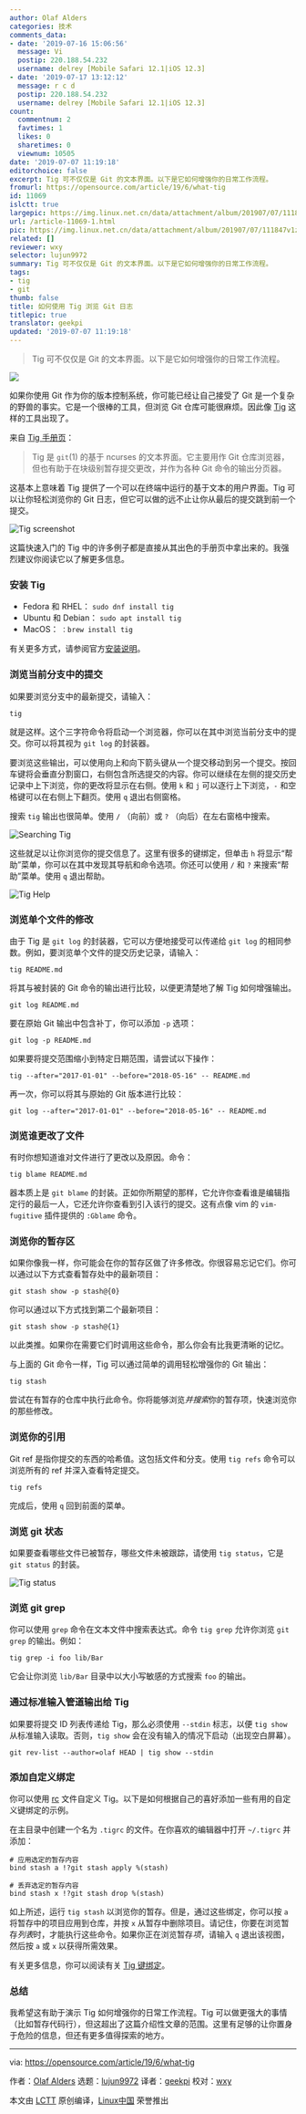 ```yaml
---
author: Olaf Alders
categories: 技术
comments_data:
- date: '2019-07-16 15:06:56'
  message: Vi
  postip: 220.188.54.232
  username: delrey [Mobile Safari 12.1|iOS 12.3]
- date: '2019-07-17 13:12:12'
  message: r c d
  postip: 220.188.54.232
  username: delrey [Mobile Safari 12.1|iOS 12.3]
count:
  commentnum: 2
  favtimes: 1
  likes: 0
  sharetimes: 0
  viewnum: 10505
date: '2019-07-07 11:19:18'
editorchoice: false
excerpt: Tig 可不仅仅是 Git 的文本界面。以下是它如何增强你的日常工作流程。
fromurl: https://opensource.com/article/19/6/what-tig
id: 11069
islctt: true
largepic: https://img.linux.net.cn/data/attachment/album/201907/07/111847v1zx3qk5qqhklyjp.png
url: /article-11069-1.html
pic: https://img.linux.net.cn/data/attachment/album/201907/07/111847v1zx3qk5qqhklyjp.png.thumb.jpg
related: []
reviewer: wxy
selector: lujun9972
summary: Tig 可不仅仅是 Git 的文本界面。以下是它如何增强你的日常工作流程。
tags:
- tig
- git
thumb: false
title: 如何使用 Tig 浏览 Git 日志
titlepic: true
translator: geekpi
updated: '2019-07-07 11:19:18'
---
```



> 
> Tig 可不仅仅是 Git 的文本界面。以下是它如何增强你的日常工作流程。
> 
> 
> 


![](/data/attachment/album/201907/07/111847v1zx3qk5qqhklyjp.png)


如果你使用 Git 作为你的版本控制系统，你可能已经让自己接受了 Git 是一个复杂的野兽的事实。它是一个很棒的工具，但浏览 Git 仓库可能很麻烦。因此像 [Tig](https://jonas.github.io/tig/) 这样的工具出现了。


来自 [Tig 手册页](http://manpages.ubuntu.com/manpages/bionic/man1/tig.1.html)：



> 
> Tig 是 `git`(1) 的基于 ncurses 的文本界面。它主要用作 Git 仓库浏览器，但也有助于在块级别暂存提交更改，并作为各种 Git 命令的输出分页器。
> 
> 
> 


这基本上意味着 Tig 提供了一个可以在终端中运行的基于文本的用户界面。Tig 可以让你轻松浏览你的 Git 日志，但它可以做的远不止让你从最后的提交跳到前一个提交。


![Tig screenshot](/data/attachment/album/201907/07/111922w78yfrcezh09gi18.jpg "Tig screenshot")


这篇快速入门的 Tig 中的许多例子都是直接从其出色的手册页中拿出来的。我强烈建议你阅读它以了解更多信息。


### 安装 Tig


* Fedora 和 RHEL： `sudo dnf install tig`
* Ubuntu 和 Debian： `sudo apt install tig`
* MacOS： `：brew install tig`


有关更多方式，请参阅官方[安装说明](https://jonas.github.io/tig/INSTALL.html)。


### 浏览当前分支中的提交


如果要浏览分支中的最新提交，请输入：



```
tig
```

就是这样。这个三字符命令将启动一个浏览器，你可以在其中浏览当前分支中的提交。你可以将其视为 `git log` 的封装器。


要浏览这些输出，可以使用向上和向下箭头键从一个提交移动到另一个提交。按回车键将会垂直分割窗口，右侧包含所选提交的内容。你可以继续在左侧的提交历史记录中上下浏览，你的更改将显示在右侧。使用 `k` 和 `j` 可以逐行上下浏览，`-` 和空格键可以在右侧上下翻页。使用 `q` 退出右侧窗格。


搜索 `tig` 输出也很简单。使用 `/` （向前）或 `?` （向后）在左右窗格中搜索。


![Searching Tig](/data/attachment/album/201907/07/111926fdajcz52gczdb8bs.png "Searching Tig")


这些就足以让你浏览你的提交信息了。这里有很多的键绑定，但单击 `h` 将显示“帮助”菜单，你可以在其中发现其导航和命令选项。你还可以使用 `/` 和 `?` 来搜索“帮助”菜单。使用 `q` 退出帮助。


![Tig Help](/data/attachment/album/201907/07/111928z34e4cwe5gi5e8e5.png "Tig Help")


### 浏览单个文件的修改


由于 Tig 是 `git log` 的封装器，它可以方便地接受可以传递给 `git log` 的相同参数。例如，要浏览单个文件的提交历史记录，请输入：



```
tig README.md
```

将其与被封装的 Git 命令的输出进行比较，以便更清楚地了解 Tig 如何增强输出。



```
git log README.md
```

要在原始 Git 输出中包含补丁，你可以添加 `-p` 选项：



```
git log -p README.md
```

如果要将提交范围缩小到特定日期范围，请尝试以下操作：



```
tig --after="2017-01-01" --before="2018-05-16" -- README.md
```

再一次，你可以将其与原始的 Git 版本进行比较：



```
git log --after="2017-01-01" --before="2018-05-16" -- README.md
```

### 浏览谁更改了文件


有时你想知道谁对文件进行了更改以及原因。命令：



```
tig blame README.md
```

器本质上是 `git blame` 的封装。正如你所期望的那样，它允许你查看谁是编辑指定行的最后一人，它还允许你查看到引入该行的提交。这有点像 vim 的 `vim-fugitive` 插件提供的 `:Gblame` 命令。


### 浏览你的暂存区


如果你像我一样，你可能会在你的暂存区做了许多修改。你很容易忘记它们。你可以通过以下方式查看暂存处中的最新项目：



```
git stash show -p stash@{0}
```

你可以通过以下方式找到第二个最新项目：



```
git stash show -p stash@{1}
```

以此类推。如果你在需要它们时调用这些命令，那么你会有比我更清晰的记忆。


与上面的 Git 命令一样，Tig 可以通过简单的调用轻松增强你的 Git 输出：



```
tig stash
```

尝试在有暂存的仓库中执行此命令。你将能够浏览*并搜索*你的暂存项，快速浏览你的那些修改。


### 浏览你的引用


Git ref 是指你提交的东西的哈希值。这包括文件和分支。使用 `tig refs` 命令可以浏览所有的 ref 并深入查看特定提交。



```
tig refs
```

完成后，使用 `q` 回到前面的菜单。


### 浏览 git 状态


如果要查看哪些文件已被暂存，哪些文件未被跟踪，请使用 `tig status`，它是 `git status` 的封装。


![Tig status](/data/attachment/album/201907/07/111934kc99omloqorykps7.png "Tig status")


### 浏览 git grep


你可以使用 `grep` 命令在文本文件中搜索表达式。命令 `tig grep` 允许你浏览 `git grep` 的输出。例如：



```
tig grep -i foo lib/Bar
```

它会让你浏览 `lib/Bar` 目录中以大小写敏感的方式搜索 `foo` 的输出。


### 通过标准输入管道输出给 Tig


如果要将提交 ID 列表传递给 Tig，那么必须使用 `--stdin` 标志，以便 `tig show` 从标准输入读取。否则，`tig show` 会在没有输入的情况下启动（出现空白屏幕）。



```
git rev-list --author=olaf HEAD | tig show --stdin
```

### 添加自定义绑定


你可以使用 [rc](https://en.wikipedia.org/wiki/Run_commands) 文件自定义 Tig。以下是如何根据自己的喜好添加一些有用的自定义键绑定的示例。


在主目录中创建一个名为 `.tigrc` 的文件。在你喜欢的编辑器中打开 `~/.tigrc` 并添加：



```
# 应用选定的暂存内容
bind stash a !?git stash apply %(stash)

# 丢弃选定的暂存内容
bind stash x !?git stash drop %(stash)
```

如上所述，运行 `tig stash` 以浏览你的暂存。但是，通过这些绑定，你可以按 `a` 将暂存中的项目应用到仓库，并按 `x` 从暂存中删除项目。请记住，你要在浏览暂存*列表*时，才能执行这些命令。如果你正在浏览暂存*项*，请输入 `q` 退出该视图，然后按 `a` 或 `x` 以获得所需效果。


有关更多信息，你可以阅读有关 [Tig 键绑定](https://github.com/jonas/tig/wiki/Bindings)。


### 总结


我希望这有助于演示 Tig 如何增强你的日常工作流程。Tig 可以做更强大的事情（比如暂存代码行），但这超出了这篇介绍性文章的范围。这里有足够的让你置身于危险的信息，但还有更多值得探索的地方。




---


via: <https://opensource.com/article/19/6/what-tig>


作者：[Olaf Alders](https://opensource.com/users/oalders/users/mbbroberg/users/marcobravo) 选题：[lujun9972](https://github.com/lujun9972) 译者：[geekpi](https://github.com/geekpi) 校对：[wxy](https://github.com/wxy)


本文由 [LCTT](https://github.com/LCTT/TranslateProject) 原创编译，[Linux中国](https://linux.cn/) 荣誉推出